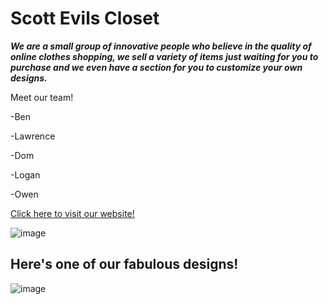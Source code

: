 # Scott Evils Closet
***We are a small group of innovative people who believe in the quality of online clothes shopping, we sell a variety of items just waiting for you to purchase and we even have a section for you to customize your own designs.***


Meet our team!


-Ben 

-Lawrence

-Dom

-Logan

-Owen

[Click here to visit our website!](https://sites.google.com/d/1D_NE6BP6pKuNGl6o3wB4IzAnnm28If_8/p/1Hi1gbnCLvM-L-hfOe5YX0abGbTfHMP4r/view)

![image](https://user-images.githubusercontent.com/89934611/144652369-813f93e9-335d-4390-b4ee-d566aecdc654.png)

## Here's one of our fabulous designs!
![image](https://user-images.githubusercontent.com/89934611/144652260-d228c3a5-e9f3-414e-b495-d9ab662cb0e2.png)
